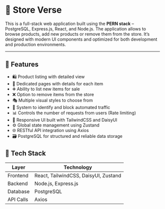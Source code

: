 # 🛒 Store Verse

This is a full-stack web application built using the **PERN stack** – PostgreSQL, Express.js, React, and Node.js. The application allows to browse products, add new products or remove them from the store. It’s designed with modern UI components and optimized for both development and production environments.

---

## 🚀 Features

- 🛍️ Product listing with detailed view  
- 🛒 Dedicated pages with details for each item  
- ➕ Ability to list new items for sale  
- ❌ Option to remove items from the store  
- 🎭 Multiple visual styles to choose from  
- 🤖 System to identify and block automated traffic  
- 📊 Controls the number of requests from users (Rate limiting)  
- 🎨 Responsive UI built with TailwindCSS and DaisyUI  
- ⚙️ Global state management using Zustand  
- 🌐 RESTful API integration using Axios  
- 🗃️ PostgreSQL for structured and reliable data storage  



## 🧱 Tech Stack

| Layer     | Technology                          |
|-----------|--------------------------------------|
| Frontend  | React, TailwindCSS, DaisyUI, Zustand |
| Backend   | Node.js, Express.js                 |
| Database  | PostgreSQL                          |
| API Calls | Axios                               |



